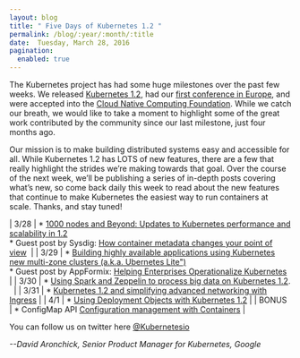```yaml
---
layout: blog
title: " Five Days of Kubernetes 1.2 "
permalink: /blog/:year/:month/:title
date:  Tuesday, March 28, 2016
pagination:
  enabled: true
---
```

The Kubernetes project has had some huge milestones over the past few weeks. We released [Kubernetes 1.2](https://kubernetes.io/blog/2016/03/Kubernetes-1.2-even-more-performance-upgrades-plus-easier-application-deployment-and-management-), had our [first conference in Europe](https://kubecon.io/), and were accepted into the [Cloud Native Computing Foundation](https://cncf.io/). While we catch our breath, we would like to take a moment to highlight some of the great work contributed by the community since our last milestone, just four months ago.



Our mission is to make building distributed systems easy and accessible for all. While Kubernetes 1.2 has LOTS of new features, there are a few that really highlight the strides we’re making towards that goal. Over the course of the next week, we’ll be publishing a series of in-depth posts covering what’s new, so come back daily this week to read about the new features that continue to make Kubernetes the easiest way to run containers at scale. Thanks, and stay tuned!



|
3/28
 |
\*&nbsp;[1000 nodes and Beyond: Updates to Kubernetes performance and scalability in 1.2](https://kubernetes.io/blog/2016/03/1000-nodes-and-beyond-updates-to-Kubernetes-performance-and-scalability-in-12)  
\* Guest post by Sysdig:&nbsp;[How container metadata changes your point of view](https://kubernetes.io/blog/2016/03/how-container-metadata-changes-your-point-of-view)&nbsp;
 |
|
3/29
 |
\* [Building highly available applications using Kubernetes new multi-zone clusters (a.k.a. Ubernetes Lite")](https://kubernetes.io/blog/2016/03/building-highly-available-applications-using-Kubernetes-new-multi-zone-clusters-a.k.a-Ubernetes-Lite)  
\* Guest post by AppFormix: [Helping Enterprises Operationalize Kubernetes](https://kubernetes.io/blog/2016/03/appformix-helping-enterprises)
 |
|
3/30
 |
\*&nbsp;[Using Spark and Zeppelin to process big data on Kubernetes 1.2](https://kubernetes.io/blog/2016/03/using-Spark-and-Zeppelin-to-process-Big-Data-on-Kubernetes). &nbsp;
 |
|
3/31
 |
\* [Kubernetes 1.2 and simplifying advanced networking with Ingress](https://kubernetes.io/blog/2016/03/Kubernetes-1.2-and-simplifying-advanced-networking-with-Ingress)
 |
|
4/1
 |
\*&nbsp;[Using Deployment Objects with Kubernetes 1.2](https://kubernetes.io/blog/2016/04/using-deployment-objects-with)
 |
|
BONUS
 |
\* ConfigMap API&nbsp;[Configuration management with Containers](https://kubernetes.io/blog/2016/04/configuration-management-with-containers)
 |



You can follow us on twitter here [@Kubernetesio](https://twitter.com/kubernetesio)  


_--David Aronchick, Senior Product Manager for Kubernetes, Google_
